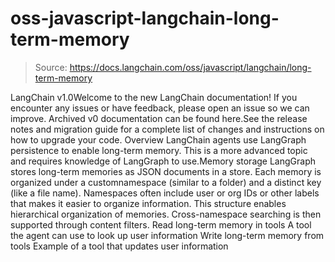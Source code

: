 # oss-javascript-langchain-long-term-memory

> Source: https://docs.langchain.com/oss/javascript/langchain/long-term-memory

LangChain v1.0Welcome to the new LangChain documentation! If you encounter any issues or have feedback, please open an issue so we can improve. Archived v0 documentation can be found here.See the release notes and migration guide for a complete list of changes and instructions on how to upgrade your code.
Overview
LangChain agents use LangGraph persistence to enable long-term memory. This is a more advanced topic and requires knowledge of LangGraph to use.Memory storage
LangGraph stores long-term memories as JSON documents in a store. Each memory is organized under a customnamespace
(similar to a folder) and a distinct key
(like a file name). Namespaces often include user or org IDs or other labels that makes it easier to organize information.
This structure enables hierarchical organization of memories. Cross-namespace searching is then supported through content filters.
Read long-term memory in tools
A tool the agent can use to look up user information
Write long-term memory from tools
Example of a tool that updates user information
